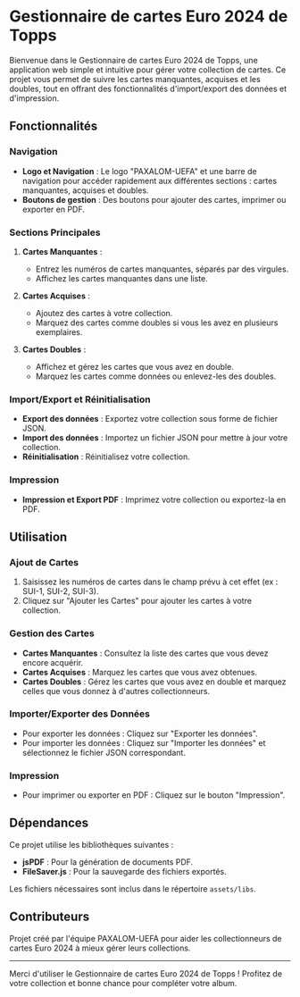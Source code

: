 # Gestionnaire de cartes Euro 2024 de Topps

Bienvenue dans le Gestionnaire de cartes Euro 2024 de Topps, une application web simple et intuitive pour gérer votre collection de cartes. Ce projet vous permet de suivre les cartes manquantes, acquises et les doubles, tout en offrant des fonctionnalités d'import/export des données et d'impression.

## Fonctionnalités

### Navigation

- **Logo et Navigation** : Le logo "PAXALOM-UEFA" et une barre de navigation pour accéder rapidement aux différentes sections : cartes manquantes, acquises et doubles.
- **Boutons de gestion** : Des boutons pour ajouter des cartes, imprimer ou exporter en PDF.

### Sections Principales

1. **Cartes Manquantes** :

   - Entrez les numéros de cartes manquantes, séparés par des virgules.
   - Affichez les cartes manquantes dans une liste.

2. **Cartes Acquises** :

   - Ajoutez des cartes à votre collection.
   - Marquez des cartes comme doubles si vous les avez en plusieurs exemplaires.

3. **Cartes Doubles** :
   - Affichez et gérez les cartes que vous avez en double.
   - Marquez les cartes comme données ou enlevez-les des doubles.

### Import/Export et Réinitialisation

- **Export des données** : Exportez votre collection sous forme de fichier JSON.
- **Import des données** : Importez un fichier JSON pour mettre à jour votre collection.
- **Réinitialisation** : Réinitialisez votre collection.

### Impression

- **Impression et Export PDF** : Imprimez votre collection ou exportez-la en PDF.

## Utilisation

### Ajout de Cartes

1. Saisissez les numéros de cartes dans le champ prévu à cet effet (ex : SUI-1, SUI-2, SUI-3).
2. Cliquez sur "Ajouter les Cartes" pour ajouter les cartes à votre collection.

### Gestion des Cartes

- **Cartes Manquantes** : Consultez la liste des cartes que vous devez encore acquérir.
- **Cartes Acquises** : Marquez les cartes que vous avez obtenues.
- **Cartes Doubles** : Gérez les cartes que vous avez en double et marquez celles que vous donnez à d'autres collectionneurs.

### Importer/Exporter des Données

- Pour exporter les données : Cliquez sur "Exporter les données".
- Pour importer les données : Cliquez sur "Importer les données" et sélectionnez le fichier JSON correspondant.

### Impression

- Pour imprimer ou exporter en PDF : Cliquez sur le bouton "Impression".

## Dépendances

Ce projet utilise les bibliothèques suivantes :

- **jsPDF** : Pour la génération de documents PDF.
- **FileSaver.js** : Pour la sauvegarde des fichiers exportés.

Les fichiers nécessaires sont inclus dans le répertoire `assets/libs`.

## Contributeurs

Projet créé par l'équipe PAXALOM-UEFA pour aider les collectionneurs de cartes Euro 2024 à mieux gérer leurs collections.

---

Merci d'utiliser le Gestionnaire de cartes Euro 2024 de Topps ! Profitez de votre collection et bonne chance pour compléter votre album.

